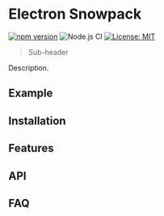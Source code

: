 # Electron Snowpack

[![npm version][package-version-badge]][package-version]
![Node.js CI](https://github.com/karolis-sh/electron-snowpack/workflows/Node.js%20CI/badge.svg)
[![License: MIT](https://img.shields.io/badge/license-mit-yellow.svg)](https://opensource.org/licenses/MIT)

> Sub-header

Description.

## Example

## Installation

## Features

## API

## FAQ

[package-version-badge]: https://badge.fury.io/js/electron-webpack.svg
[package-version]: https://www.npmjs.com/package/electron-webpack
